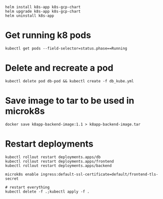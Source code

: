 ```
helm install k8s-app k8s-gcp-chart
helm upgrade k8s-app k8s-gcp-chart
helm uninstall k8s-app
```

# Get running k8 pods

```
kubectl get pods --field-selector=status.phase==Running
```

# Delete and recreate a pod

```
kubectl delete pod db-pod && kubectl create -f db_kube.yml
```

# Save image to tar to be used in microk8s

```
docker save k8app-backend-image:1.1 > k8app-backend-image.tar

```

# Restart deployments

```
kubectl rollout restart deployments.apps/db
kubectl rollout restart deployments.apps/frontend
kubectl rollout restart deployments.apps/backend

microk8s enable ingress:default-ssl-certificate=default/frontend-tls-secret

# restart everything
kubectl delete -f .;kubectl apply -f .
